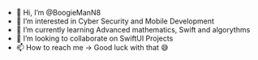 - 👋 Hi, I’m @BoogieManN8
- 👀 I’m interested in Cyber Security and Mobile Development
- 🌱 I’m currently learning Advanced mathematics, Swift and algorythms
- 💞️ I’m looking to collaborate on SwiftUI Projects
- 📫 How to reach me -> Good luck with that 😅

<!---
BoogieManN8/BoogieManN8 is a ✨ special ✨ repository because its `README.md` (this file) appears on your GitHub profile.
You can click the Preview link to take a look at your changes.
--->

